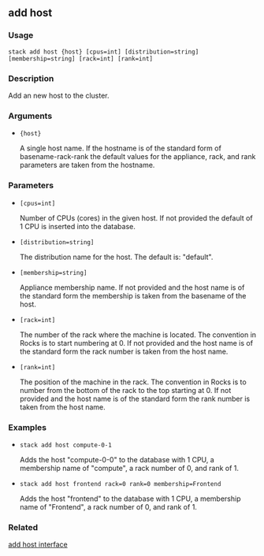 ## add host

### Usage

`stack add host {host} [cpus=int] [distribution=string] [membership=string] [rack=int] [rank=int]`

### Description

Add an new host to the cluster.

### Arguments

* `{host}`

   A single host name.  If the hostname is of the standard form of
	basename-rack-rank the default values for the appliance, rack,
	and rank parameters are taken from the hostname.


### Parameters
* `[cpus=int]`

   Number of CPUs (cores) in the given host.  If not provided the
	default of 1 CPU is inserted into the database.
* `[distribution=string]`

   The distribution name for the host. The default is: "default".
* `[membership=string]`

   Appliance membership name.  If not provided and the host name is of
	the standard form the membership is taken from the basename of 
	the host.
* `[rack=int]`

   The number of the rack where the machine is located. The convention
	in Rocks is to start numbering at 0. If not provided and the host
	name is of the standard form the rack number is taken from the host
	name.
* `[rank=int]`

   The position of the machine in the rack. The convention in Rocks
	is to number from the bottom of the rack to the top starting at 0.
	If not provided and the host name is of the standard form the rank
	number is taken from the host name.

### Examples

* `stack add host compute-0-1`

   Adds the host "compute-0-0" to the database with 1 CPU, a membership
	name of "compute", a rack number of 0, and rank of 1.

* `stack add host frontend rack=0 rank=0 membership=Frontend`

   Adds the host "frontend" to the database with 1 CPU, a membership name
	of "Frontend", a rack number of 0, and rank of 1.


### Related
[add host interface](add-host-interface)


